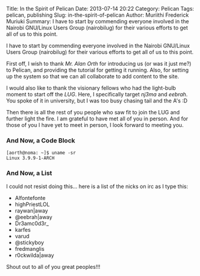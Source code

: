 Title: In the Spirit of Pelican
Date: 2013-07-14 20:22
Category: Pelican
Tags: pelican, publishing
Slug: in-the-spirit-of-pelican
Author: Muriithi Frederick Muriuki
Summary: I have to start by commending everyone involved in the Nairobi GNU/Linux Users Group (nairobilug) for their various efforts to get all of us to this point.

I have to start by commending everyone involved in the Nairobi GNU/Linux Users Group (nairobilug) for their various efforts to get all of us to this point.

First off, I wish to thank *Mr. Alan Orth* for introducing us (or was it just me?) to Pelican, and providing the tutorial for getting it running. Also, for setting up the system so that we can all collaborate to add content to the site.

I would also like to thank the visionary fellows who had the light-bulb moment to start off the *LUG*. Here, I specifically target *nj3ma* and *eebrah*. You spoke of it in university, but I was too busy chasing tail and the A's :D

Then there is all the rest of you people who saw fit to join the LUG and further light the fire. I am grateful to have met all of you in person. And for those of you I have yet to meet in person, I look forward to meeting you.

### And Now, a Code Block

    [aorth@noma: ~]$ uname -sr
    Linux 3.9.9-1-ARCH

### And Now, a List

I could not resist doing this... here is a list of the nicks on irc as I type this:

* Alfontefonte
* highPriestLOL
* raywan|away
* @eebrah|away
* Dr3amc0d3r_
* karfes
* varud
* @stickyboy
* fredmanglis
* r0ckwilda|away

Shout out to all of you great peoples!!!
